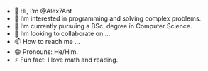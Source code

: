 - 👋 Hi, I’m @Alex7Ant
- 👀 I’m interested in programming and solving complex problems. 
- 🌱 I’m currently pursuing a BSc. degree in Computer Science.
- 💞️ I’m looking to collaborate on ...
- 📫 How to reach me ...
- 😄 Pronouns: He/Him.
- ⚡ Fun fact: I love math and reading.

<!---
Alex7Ant/Alex7Ant is a ✨ special ✨ repository because its `README.md` (this file) appears on your GitHub profile.
You can click the Preview link to take a look at your changes.
--->
